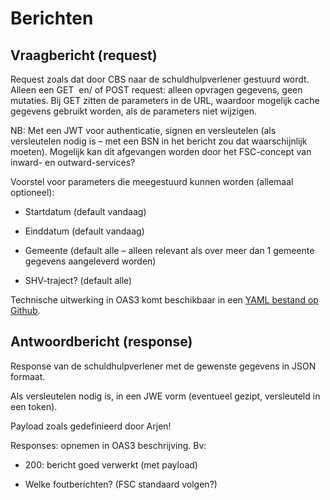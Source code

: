 # Berichten

## Vraagbericht (request)

Request zoals dat door CBS naar de schuldhulpverlener gestuurd wordt. Alleen een GET  en/ of POST request: alleen opvragen gegevens, geen mutaties. Bij GET zitten de parameters in de URL, waardoor mogelijk cache gegevens gebruikt worden, als de parameters niet wijzigen. 

NB: Met een JWT voor authenticatie, signen en versleutelen (als versleutelen nodig is – met een BSN in het bericht zou dat waarschijnlijk moeten). Mogelijk kan dit afgevangen worden door het FSC-concept van inward- en outward-services? 

Voorstel voor parameters die meegestuurd kunnen worden (allemaal optioneel): 

- Startdatum (default vandaag) 

- Einddatum (default vandaag) 

- Gemeente (default alle – alleen relevant als over meer dan 1 gemeente gegevens aangeleverd worden) 

- SHV-traject? (default alle) 

Technische uitwerking in OAS3 komt beschikbaar in een [YAML bestand op Github](https://github.com/Govert-Claus/DDAS-API/blob/main/v0.1/DDAS_opzetje_v0.0.3.yaml).

## Antwoordbericht (response)

Response van de schuldhulpverlener met de gewenste gegevens in JSON formaat. 

Als versleutelen nodig is, in een JWE vorm (eventueel gezipt, versleuteld in een token). 

Payload zoals gedefinieerd door Arjen! 

Responses: opnemen in OAS3 beschrijving. Bv: 

- 200: bericht goed verwerkt (met payload) 

- Welke foutberichten? (FSC standaard volgen?) 
